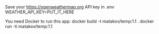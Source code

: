 Save your https://openweathermap.org API key in .env
WEATHER_API_KEY=PUT_IT_HERE

You need Docker to run this app:
docker build -t matakov/temp:1.1 .
docker run -ti matakov/temp:1.1
